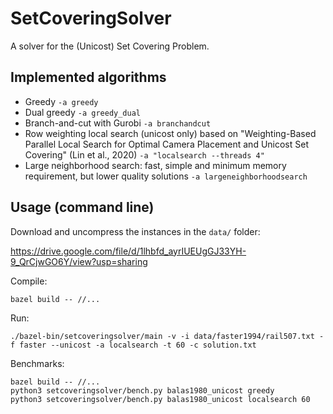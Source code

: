 # SetCoveringSolver

A solver for the (Unicost) Set Covering Problem.

## Implemented algorithms

* Greedy `-a greedy`
* Dual greedy `-a greedy_dual`
* Branch-and-cut with Gurobi `-a branchandcut`
* Row weighting local search (unicost only) based on "Weighting-Based Parallel Local Search for Optimal Camera Placement and Unicost Set Covering" (Lin et al., 2020) `-a "localsearch --threads 4"`
* Large neighborhood search: fast, simple and minimum memory requirement, but lower quality solutions `-a largeneighborhoodsearch`

## Usage (command line)

Download and uncompress the instances in the `data/` folder:

https://drive.google.com/file/d/1lhbfd_ayrIUEUgGJ33YH-9_QrCjwGO6Y/view?usp=sharing

Compile:
```shell
bazel build -- //...
```

Run:
```shell
./bazel-bin/setcoveringsolver/main -v -i data/faster1994/rail507.txt -f faster --unicost -a localsearch -t 60 -c solution.txt
```

Benchmarks:
```shell
bazel build -- //...
python3 setcoveringsolver/bench.py balas1980_unicost greedy
python3 setcoveringsolver/bench.py balas1980_unicost localsearch 60
```


